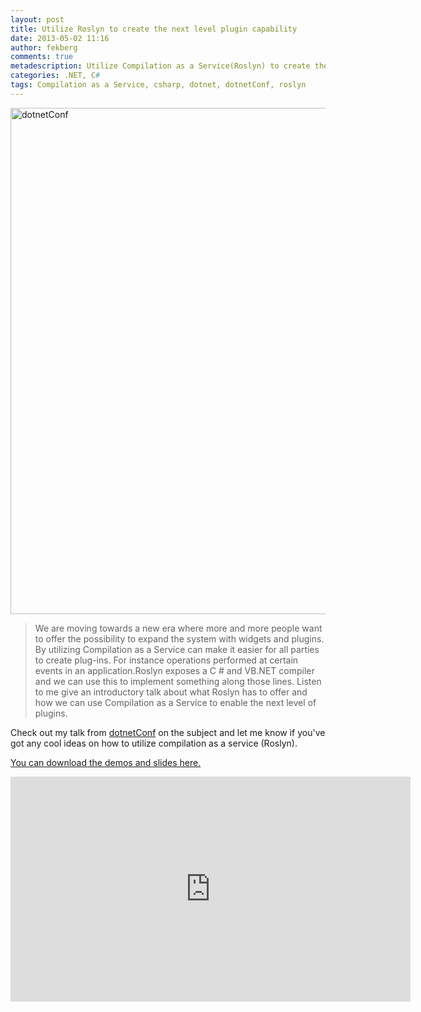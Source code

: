 ```yaml
---
layout: post
title: Utilize Roslyn to create the next level plugin capability
date: 2013-05-02 11:16
author: fekberg
comments: true
metadescription: Utilize Compilation as a Service(Roslyn) to create the next level plugin capability
categories: .NET, C#
tags: Compilation as a Service, csharp, dotnet, dotnetConf, roslyn
---
```

<img src="http://cdn.filipekberg.se/fekberg-blog/wp-content/uploads/2013/05/dotnetConf1.png" alt="dotnetConf" width="810" class="alignright size-full wp-image-1929" />

<blockquote>We are moving towards a new era where more and more people want to offer the possibility to expand the system with widgets and plugins. By utilizing Compilation as a Service can make it easier for all parties to create plug-ins. For instance operations performed at certain events in an application.Roslyn exposes a C # and VB.NET compiler and we can use this to implement something along those lines. Listen to me give an introductory talk about what Roslyn has to offer and how we can use Compilation as a Service to enable the next level of plugins.</blockquote><!--excerpt-->

Check out my talk from <a href="http://live.dotnetconf.net/2013-04" target="_blank">dotnetConf</a> on the subject and let me know if you've got any cool ideas on how to utilize compilation as a service (Roslyn).

<a href="http://sdrv.ms/11Hz0od " target="_blank">You can download the demos and slides here.</a>

<div class="video-container">
<iframe width="640" height="360" src="http://www.youtube.com/embed/VBZ6Hw1O84Q" frameborder="0" allowfullscreen></iframe>
</div>
